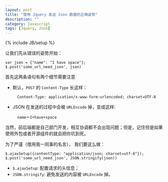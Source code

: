 ```yaml
---
layout: post
title: "使用 Jquery 发送 Json 数据的正确姿势"
description: ""
category: javascript
tags: [Jquery, Json]
---
```

{% include JB/setup %}

让我们先从错误的姿势开始：

	var json = {"name": "I have space"};
	$.post('some_url_need_json', json)
	
首先这两条语句有两个细节需要注意

* 默认，`POST` 的 `Content-Type` 长这样：

		Content-Type: application/x-www-form-urlencoded; charset=UTF-8

* JSON 在发送的过程中会被 `URLEncode` 掉，变成这样:

		name＝I+have+space

当然，前后端都是自己部门开发，相互协调都不会出现问题；但是，记住但是如果使用外包或者开源组件的就会把你坑到死。

为了严谨（借用我一同事的名言）， 我们要这么做：

	$.ajaxSetup({contentType: "application/json; charset=utf-8"});
	$.post('some_url_need_json', JSON.stringify(json))
	
* `$.ajaxSetup`: 配置请求的头信息；
* `JSON.stringify`: 避免发送的内容被 `URLEncode` 掉。